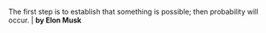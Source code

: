 The first step is to establish that something is possible; then probability will occur. | **by Elon Musk**